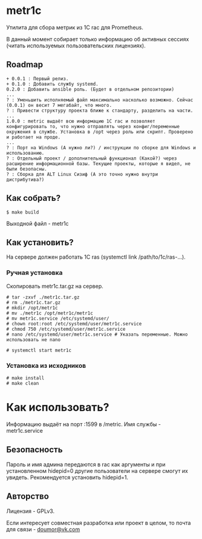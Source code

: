 # metr1c
Утилита для сбора метрик из 1С rac для Prometheus.

В данный момент собирает только информацию об активных сессиях (читать используемых пользовательских лицензиях).

## Roadmap

```
+ 0.0.1 : Первый релиз.
+ 0.1.0 : Добавить службу systemd.
0.2.0 : Добавить ansible роль. (Будет в отдельном репозитории)
...
? : Уменьшить исполняемый файл максимально насколько возможно. Сейчас (0.0.1) он весит 7 мегабайт, что много.
? : Привести структуру проекта ближе к стандарту, разделить на части.
...
1.0.0 : metric выдаёт всю информацию 1С rac и позволяет конфигурировать то, что нужно отправлять через конфиг/переменные окружения в службе. Установка в /opt через роль или скрипт. Проверено и работает на проде.
...
? : Порт на Windows (А нужно ли?) / инструкции по сборке для Windows и использованию.
? : Отдельный проект / дополнительный функционал (Какой?) через расширение информационной базы. Текущие проекты, которые я видел, не были безопасны.
? : Сборка для ALT Linux Сизиф (А это точно нужно внутри дистрибутива?)
```

## Как собрать?
```
$ make build
```

Выходной файл - metr1c

## Как установить?
На сервере должен работать 1С ras (systemctl link /path/to/1c/ras-...).

### Ручная установка
Скопировать metr1c.tar.gz на сервер.
```
# tar -zxvf ./metr1c.tar.gz
# rm ./metr1c.tar.gz
# mkdir /opt/metr1c
# mv ./metr1c /opt/metr1c/metr1c
# mv metr1c.service /etc/systemd/user/
# chown root:root /etc/systemd/user/metr1c.service
# chmod 750 /etc/systemd/user/metr1c.service
# nano /etc/systemd/user/metr1c.service # Указать переменные. Можно использовать не nano

# systemctl start metr1c
```

### Установка из исходников
```
# make install
# make clean
```

# Как использовать?

Информацию выдаёт на порт :1599 в /metric. Имя службы - metr1c.service

## Безопасность

Пароль и имя админа передаются в rac как аргументы и при установленном hidepid=0 другие пользователи на сервере смогут их увидеть. Рекомендуется установить hidepid=1.

## Авторство
Лицензия - GPLv3.

Если интересует совместная разработка или проект в целом, то почта для связи - doumor@vk.com
